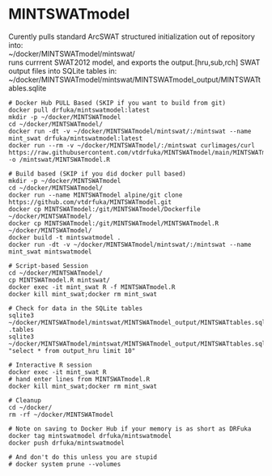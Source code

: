 # MINTSWATmodel
Curently pulls standard ArcSWAT structured initialization out of repository into: \
~/docker/MINTSWATmodel/mintswat/ \
runs currrent SWAT2012 model, and exports the output.[hru,sub,rch] SWAT output files into SQLite tables in: \
~/docker/MINTSWATmodel/mintswat/MINTSWATmodel_output/MINTSWATtables.sqlite 


```
# Docker Hub PULL Based (SKIP if you want to build from git)
docker pull drfuka/mintswatmodel:latest
mkdir -p ~/docker/MINTSWATmodel
cd ~/docker/MINTSWATmodel/
docker run -dt -v ~/docker/MINTSWATmodel/mintswat/:/mintswat --name mint_swat drfuka/mintswatmodel:latest
docker run --rm -v ~/docker/MINTSWATmodel/:/mintswat curlimages/curl https://raw.githubusercontent.com/vtdrfuka/MINTSWATmodel/main/MINTSWATmodel.R -o /mintswat/MINTSWATmodel.R

# Build based (SKIP if you did docker pull based)
mkdir -p ~/docker/MINTSWATmodel
cd ~/docker/MINTSWATmodel/
docker run --name MINTSWATmodel alpine/git clone https://github.com/vtdrfuka/MINTSWATmodel.git
docker cp MINTSWATmodel:/git/MINTSWATmodel/Dockerfile ~/docker/MINTSWATmodel/
docker cp MINTSWATmodel:/git/MINTSWATmodel/MINTSWATmodel.R ~/docker/MINTSWATmodel/
docker build -t mintswatmodel .
docker run -dt -v ~/docker/MINTSWATmodel/mintswat/:/mintswat --name mint_swat mintswatmodel

# Script-based Session
cd ~/docker/MINTSWATmodel/
cp MINTSWATmodel.R mintswat/
docker exec -it mint_swat R -f MINTSWATmodel.R
docker kill mint_swat;docker rm mint_swat

# Check for data in the SQLite tables
sqlite3 ~/docker/MINTSWATmodel/mintswat/MINTSWATmodel_output/MINTSWATtables.sqlite .tables
sqlite3 ~/docker/MINTSWATmodel/mintswat/MINTSWATmodel_output/MINTSWATtables.sqlite "select * from output_hru limit 10"

# Interactive R session
docker exec -it mint_swat R
# hand enter lines from MINTSWATmodel.R
docker kill mint_swat;docker rm mint_swat

# Cleanup
cd ~/docker/
rm -rf ~/docker/MINTSWATmodel

# Note on saving to Docker Hub if your memory is as short as DRFuka
docker tag mintswatmodel drfuka/mintswatmodel
docker push drfuka/mintswatmodel

# And don't do this unless you are stupid
# docker system prune --volumes
```
